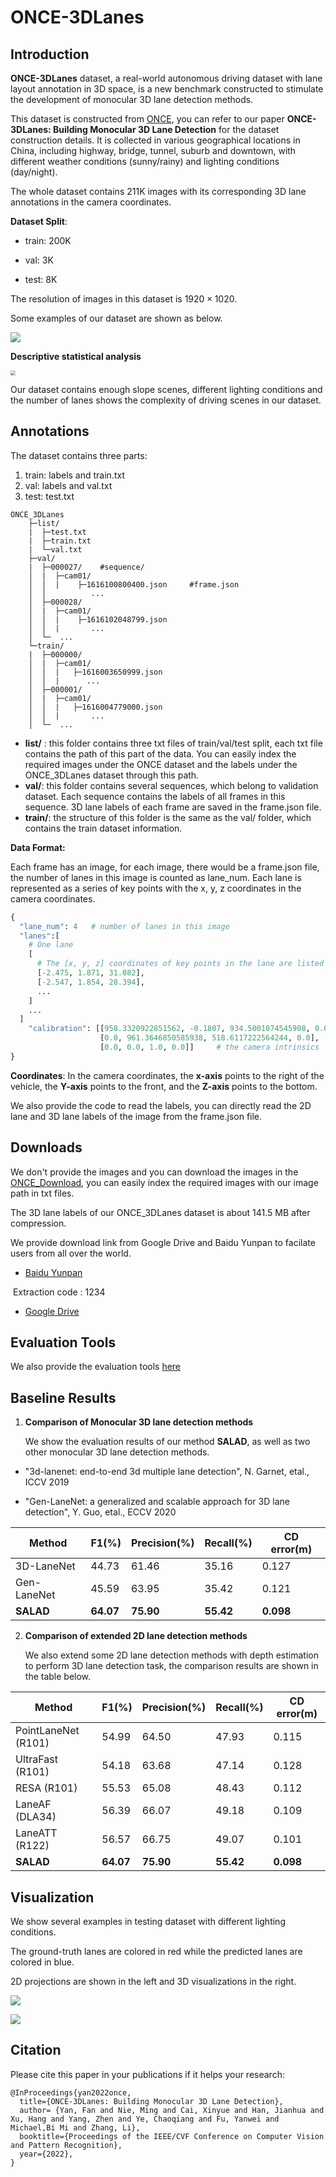 # ONCE-3DLanes

## Introduction

**ONCE-3DLanes** dataset, a real-world autonomous driving dataset with lane layout annotation in 3D space,  is a new benchmark constructed to stimulate the development of monocular 3D lane detection methods. 

This dataset is constructed from [ONCE](https://once-for-auto-driving.github.io/index.html), you can refer to our paper  **ONCE-3DLanes: Building Monocular 3D Lane Detection** for the dataset construction details. It is collected in various geographical locations  in China, including highway, bridge, tunnel, suburb and downtown, with different weather conditions (sunny/rainy) and lighting conditions (day/night).

The whole dataset contains 211K images with its corresponding 3D lane annotations in the camera coordinates.  

**Dataset Split**: 

- train:  200K

- val:  3K

- test:  8K

The resolution of images in this dataset is $1920\times1020$.  

Some examples of our dataset are shown as below.

![](https://s2.loli.net/2022/03/25/WpKqtaXPeuhZR21.png)

**Descriptive statistical analysis**

<img src="https://i.loli.net/2021/11/28/9Z4DWAYxgmkKRq7.png" style="zoom: 50%;" />

Our dataset contains enough slope scenes, different lighting conditions and the number of lanes shows the complexity of  driving scenes in our dataset.



## Annotations

The dataset contains three parts:

1. train:  labels and train.txt
2. val:  labels and val.txt
3. test:  test.txt

```
ONCE_3DLanes
    ├─list/
    |  ├─test.txt
    |  ├─train.txt
    |  └─val.txt
    ├─val/
	|  ├─000027/	#sequence/
	│  |  ├─cam01/
	│  │  |    ├─1616100800400.json		#frame.json
	│  │          ...   
	│  ├─000028/
	│  |  ├─cam01/
	│  │  |    ├─1616102048799.json
	│  │  |       ...  
    │  └─  ...
    └─train/
	|  ├─000000/   
	│  |  ├─cam01/
	│  │  |   ├─1616003650999.json  
	│  │  |   	 ...    
	│  ├─000001/
	│  |  ├─cam01/
	│  │  |   ├─1616004779000.json
	│  │  |       ...
    │  └─  ...
```

- **list/** : this folder contains three txt files of train/val/test split,  each txt file contains the path of this part of the data. You can easily index the required images under the ONCE dataset and the labels under the ONCE_3DLanes dataset through this path.
- **val/**: this folder contains several sequences, which belong to validation dataset. Each sequence contains the labels of all frames in this sequence. 3D lane labels  of each frame are saved in the frame.json file.
- **train/**: the structure of this folder is the same as the val/ folder, which contains the train dataset information.



**Data Format:** 

Each frame has an image, for each image, there would be a frame.json file,  the number of lanes in this image is counted as lane_num.  Each lane is represented as a series of key points with the x, y, z coordinates in the camera coordinates.

```python
{
  "lane_num": 4   # number of lanes in this image  
  "lanes":[
    # One lane 
    [ 
      # The [x, y, z] coordinates of key points in the lane are listed as follows and each lane has at least two key points.
      [-2.475, 1.871, 31.082],
      [-2.547, 1.854, 28.394],        
      ...
    ]
    ...
  ]
    "calibration": [[958.3320922851562, -0.1807, 934.5001074545908, 0.0],
                    [0.0, 961.3646850585938, 518.6117222564244, 0.0],
                    [0.0, 0.0, 1.0, 0.0]]     # the camera intrinsics 
}
```

**Coordinates**: In the camera coordinates, the **x-axis** points to the right of the vehicle, the **Y-axis** points to the front, and the **Z-axis** points to the bottom.

We also provide the code to read the labels, you can directly read the 2D lane and 3D lane labels of the image from the frame.json file.



## Downloads

We don't provide the images and you can download the images in the  [ONCE_Download](https://once-for-auto-driving.github.io/download.html#downloads),  you can easily index the required images with our image path in txt files.

The 3D lane labels of our ONCE_3DLanes dataset is about 141.5 MB after compression. 

 We provide download link from Google Drive and Baidu Yunpan to facilate users from all over the world.

- [Baidu Yunpan](https://pan.baidu.com/s/1QxtSgKYHb-6STMPdcn9SXw )

​		Extraction code : 1234

- [Google Drive](https://drive.google.com/file/d/16_Tw0K55yR-3sJf8-lBbymGHcq0H7Zjx/view?usp=sharing)



## Evaluation Tools

We also provide the evaluation tools [here](https://github.com/once-3dlanes/once_3dlanes_benchmark)



## Baseline Results

1. **Comparison of Monocular 3D lane detection methods**

   We show the evaluation results of our method **SALAD**, as well as two other monocular 3D lane detection methods.

- "3d-lanenet: end-to-end 3d multiple lane detection", N. Garnet, etal., ICCV 2019

- "Gen-LaneNet: a generalized and scalable approach for 3D lane detection", Y. Guo, etal., ECCV 2020

| Method      | F1(%)     | Precision(%) | Recall(%) | CD error(m) |
| ----------- | --------- | ------------ | --------- | ----------- |
| 3D-LaneNet  | 44.73     | 61.46        | 35.16     | 0.127       |
| Gen-LaneNet | 45.59     | 63.95        | 35.42     | 0.121       |
| **SALAD**   | **64.07** | **75.90**    | **55.42** | **0.098**   |



2. **Comparison of extended 2D lane detection methods**

   We also extend some 2D lane detection methods with depth estimation to perform 3D lane detection task, the comparison results are shown in the table below.

| Method              | F1(%)     | Precision(%) | Recall(%) | CD error(m) |
| ------------------- | --------- | ------------ | --------- | ----------- |
| PointLaneNet (R101) | 54.99     | 64.50        | 47.93     | 0.115       |
| UltraFast (R101)    | 54.18     | 63.68        | 47.14     | 0.128       |
| RESA (R101)         | 55.53     | 65.08        | 48.43     | 0.112       |
| LaneAF (DLA34)      | 56.39     | 66.07        | 49.18     | 0.109       |
| LaneATT (R122)      | 56.57     | 66.75        | 49.07     | 0.101       |
| **SALAD**           | **64.07** | **75.90**    | **55.42** | **0.098**   |



## Visualization

We show several examples in testing dataset with different lighting conditions.

The ground-truth lanes are colored in red while the predicted lanes are colored in blue. 

2D projections are shown in the left and 3D visualizations in the right.

![](https://i.loli.net/2021/11/28/CogSuf68tedML3B.png)

![](https://i.loli.net/2021/11/28/d6RUWQ5MbYH9rqI.png)



## Citation

Please cite this paper in your publications if it helps your research:

```
@InProceedings{yan2022once,
  title={ONCE-3DLanes: Building Monocular 3D Lane Detection},
  author= {Yan, Fan and Nie, Ming and Cai, Xinyue and Han, Jianhua and Xu, Hang and Yang, Zhen and Ye, Chaoqiang and Fu, Yanwei and Michael,Bi Mi and Zhang, Li},
  booktitle={Proceedings of the IEEE/CVF Conference on Computer Vision and Pattern Recognition},
  year={2022},
}
```



